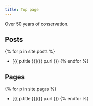 ```yaml
---
title: Top page
---
```


Over 50 years of conservation.


## Posts
{% for p in site.posts %}
 * [{{ p.title }}]({{ p.url }})
{% endfor %}

## Pages
{% for p in site.pages %}
 * [{{ p.title }}]({{ p.url }})
{% endfor %}
